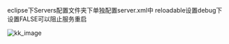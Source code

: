 

<Context docBase="tqcs-service" path="/tqcs-service" reloadable="false" source="org.eclipse.jst.jee.server:tqcs-service"/></Host>
eclipse下Servers配置文件夹下单独配置server.xml中 reloadable设置debug下设置FALSE可以阻止服务重启 

![kk_image](https://user-images.githubusercontent.com/49516229/147311130-cc80c25e-54a4-4748-9680-c015ca4da2cf.png)
